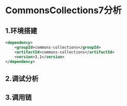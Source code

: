 # CommonsCollections7分析

## 1.环境搭建

```xml
<dependency>
    <groupId>commons-collections</groupId>
    <artifactId>commons-collections</artifactId>
    <version>3.1</version>
</dependency>
```

## 2.调试分析









## 3.调用链









